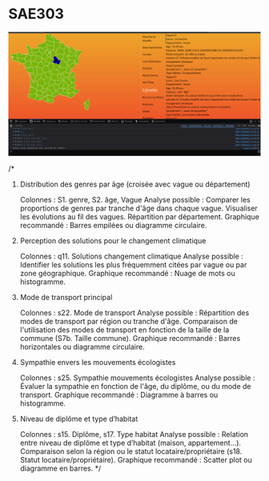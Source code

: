 # SAE303


<img src="/src/assets/img/map.png">

/*
1. Distribution des genres par âge (croisée avec vague ou département)

   Colonnes : S1. genre, S2. âge, Vague
   Analyse possible :
   Comparer les proportions de genres par tranche d'âge dans chaque vague.
   Visualiser les évolutions au fil des vagues.
   Répartition par département.
   Graphique recommandé :
   Barres empilées ou diagramme circulaire.

2. Perception des solutions pour le changement climatique

   Colonnes : q11. Solutions changement climatique
   Analyse possible :
   Identifier les solutions les plus fréquemment citées par vague ou par zone géographique.
   Graphique recommandé :
   Nuage de mots ou histogramme.


3. Mode de transport principal

   Colonnes : s22. Mode de transport
   Analyse possible :
   Répartition des modes de transport par région ou tranche d'âge.
   Comparaison de l'utilisation des modes de transport en fonction de la taille de la commune (S7b. Taille commune).
   Graphique recommandé :
   Barres horizontales ou diagramme circulaire.

4. Sympathie envers les mouvements écologistes

   Colonnes : s25. Sympathie mouvements écologistes
   Analyse possible :
   Évaluer la sympathie en fonction de l'âge, du diplôme, ou du mode de transport.
   Graphique recommandé :
   Diagramme à barres ou histogramme.

5. Niveau de diplôme et type d’habitat

   Colonnes : s15. Diplôme, s17. Type habitat
   Analyse possible :
   Relation entre niveau de diplôme et type d’habitat (maison, appartement...).
   Comparaison selon la région ou le statut locataire/propriétaire (s18. Statut locataire/propriétaire).
   Graphique recommandé :
   Scatter plot ou diagramme en barres.
   */
